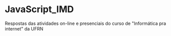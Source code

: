 # JavaScript_IMD
 Respostas das atividades on-line e presenciais do curso de "Informática pra internet" da UFRN
